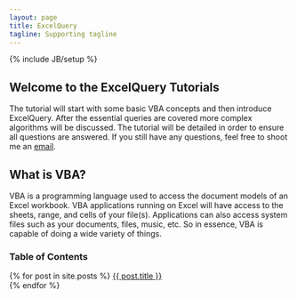 ```yaml
---
layout: page
title: ExcelQuery
tagline: Supporting tagline
---
```

{% include JB/setup %}

## Welcome to the ExcelQuery Tutorials

The tutorial will start with some basic VBA concepts and then introduce ExcelQuery. After the essential queries are covered more complex algorithms will be discussed. The tutorial will be detailed in order to ensure all questions are answered. If you still have any questions, feel free to shoot me an [email](mailto:bluejamesbond@gmail.com).

## What is VBA?

VBA is a programming language used to access the document models of an Excel workbook. VBA applications running on Excel will have access to the sheets, range, and cells of your file(s). Applications can also access system files such as your documents, files, music, etc. So in essence, VBA is capable of doing a wide variety of things.

### Table of Contents

<div class="posts">
  {% for post in site.posts %}
    <a href="{{ BASE_PATH }}{{ post.url }}">{{ post.title }}</a></br>
  {% endfor %}
</div>
